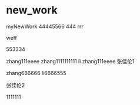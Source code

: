 # new_work
myNewWork
44445566
444
rrr


weff 




553334

zhang111eeee
   zhang1111111111
li
zhang111eeee
张佳伦1



zhang666666
li6666555




张佳伦2



1111111